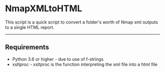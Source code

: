 # NmapXMLtoHTML
This script is a quick script to convert a folder's worth of Nmap xml outputs to a single HTML report.

___

## Requirements
- Python 3.6 or higher \- due to use of f-strings
- xsltproc \- xsltproc is the function interpreting the xml file into a html file 
